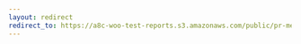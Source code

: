 ```yaml
---
layout: redirect
redirect_to: https://a8c-woo-test-reports.s3.amazonaws.com/public/pr-merge/38894/api/index.html
---
```

